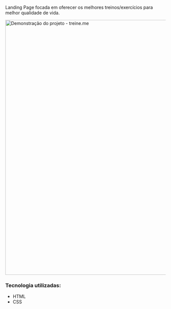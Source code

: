 Landing Page focada em oferecer os melhores treinos/exercícios para melhor qualidade de vida.

<img src="https://i.imgur.com/4cjc8Nu.png" alt="Demonstração do projeto - treine.me" width="800px" />

### Tecnologia utilizadas:

- HTML
- CSS
